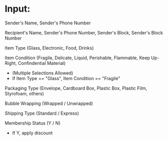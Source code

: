 # Input:
Sender's Name, Sender's Phone Number


Recipient's Name, Sender's Phone Number, Sender's Block, Sender's Block Number

Item Type (Glass, Electronic, Food, Drinks)

Item Condition (Fragile, Delicate, Liquid, Perishable, Flammable, Keep Up-Right, Confindential Material)
 - (Multiple Selections Allowed)
 - If Item Type == "Glass", Item Condition == "Fragile"

Packaging Type (Envelope, Cardboard Box, Plastic Box, Plastic Film, Styrofoam, others)

Bubble Wrapping (Wrapped / Unwrapped)

Shipping Type (Standard / Express)

Membership Status (Y / N)
 - If Y, apply discount